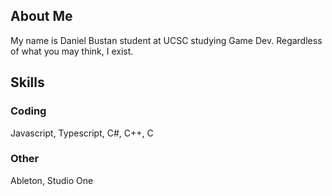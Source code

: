  
## About Me
My name is Daniel Bustan student at UCSC studying Game Dev. Regardless of what you may think, I exist.
## Skills

### Coding
Javascript, Typescript, C#, C++, C

### Other
Ableton, Studio One
<!---
dbustan/dbustan is a ✨ special ✨ repository because its `README.md` (this file) appears on your GitHub profile.
You can click the Preview link to take a look at your changes.
--->
